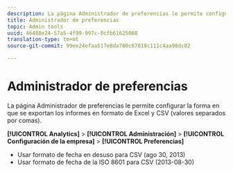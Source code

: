 ```yaml
---
description: La página Administrador de preferencias le permite configurar la forma en que se exportan los informes en formato de Excel y CSV (valores separados por comas).
title: Administrador de preferencias
topic: Admin tools
uuid: 46488e24-57a5-4f99-997c-0cfb61625008
translation-type: tm+mt
source-git-commit: 99ee24efaa517e8da700c67818c111c4aa90dc02

---
```



# Administrador de preferencias

La página Administrador de preferencias le permite configurar la forma en que se exportan los informes en formato de Excel y CSV (valores separados por comas).

**[!UICONTROL Analytics]** > **[!UICONTROL Administración]** > **[!UICONTROL Configuración de la empresa]** > **[!UICONTROL Preferencias]**

* Usar formato de fecha en desuso para CSV (ago 30, 2013)
* Usar formato de fecha de la ISO 8601 para CSV (2013-08-30)

